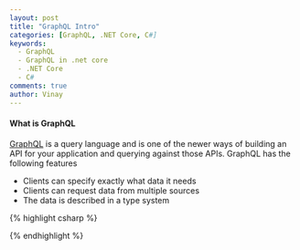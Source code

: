 ```yaml
---
layout: post
title: "GraphQL Intro"
categories:	[GraphQL, .NET Core, C#]
keywords:
  - GraphQL
  - GraphQL in .net core
  - .NET Core
  - C#
comments: true
author: Vinay
---
```


#### What is GraphQL

[GraphQL](https://graphql.org/) is a query language and is one of the newer ways of building an API for your application and querying against those APIs. GraphQL has the following features

* Clients can specify exactly what data it needs
* Clients can request data from multiple sources
* The data is described in a type system


<!--more-->
{% highlight csharp %}
	
{% endhighlight %}
